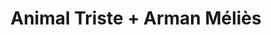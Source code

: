 ---
layout: post
category: concert
title: Animal Triste + Arman Méliès
artists: 
- Animal Triste
- Arman Méliès
place: 
- Point Éphémère
country: France
city: Paris
---